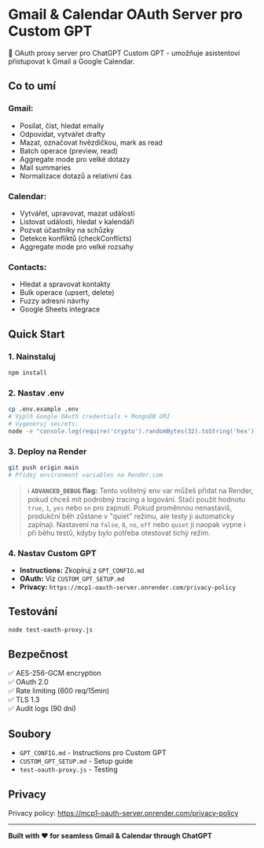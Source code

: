 # Gmail & Calendar OAuth Server pro Custom GPT

🚀 OAuth proxy server pro ChatGPT Custom GPT - umožňuje asistentovi přistupovat k Gmail a Google Calendar.

## Co to umí

### Gmail:
- Posílat, číst, hledat emaily
- Odpovídat, vytvářet drafty
- Mazat, označovat hvězdičkou, mark as read
- Batch operace (preview, read)
- Aggregate mode pro velké dotazy
- Mail summaries
- Normalizace dotazů a relativní čas

### Calendar:
- Vytvářet, upravovat, mazat události
- Listovat události, hledat v kalendáři
- Pozvat účastníky na schůzky
- Detekce konfliktů (checkConflicts)
- Aggregate mode pro velké rozsahy

### Contacts:
- Hledat a spravovat kontakty
- Bulk operace (upsert, delete)
- Fuzzy adresní návrhy
- Google Sheets integrace

## Quick Start

### 1. Nainstaluj
```bash
npm install
```

### 2. Nastav .env
```bash
cp .env.example .env
# Vyplň Google OAuth credentials + MongoDB URI
# Vygeneruj secrets:
node -e "console.log(require('crypto').randomBytes(32).toString('hex'))"
```

### 3. Deploy na Render
```bash
git push origin main
# Přidej environment variables na Render.com
```

> ℹ️ **`ADVANCED_DEBUG` flag:** Tento volitelný env var můžeš přidat na Render, pokud chceš
> mít podrobný tracing a logování. Stačí použít hodnotu `true`, `1`, `yes` nebo `on` pro
> zapnutí. Pokud proměnnou nenastavíš, produkční běh zůstane v "quiet" režimu, ale testy
> ji automaticky zapínají. Nastavení na `false`, `0`, `no`, `off` nebo `quiet` ji naopak
> vypne i při běhu testů, kdyby bylo potřeba otestovat tichý režim.

### 4. Nastav Custom GPT
- **Instructions:** Zkopíruj z `GPT_CONFIG.md`
- **OAuth:** Viz `CUSTOM_GPT_SETUP.md`
- **Privacy:** `https://mcp1-oauth-server.onrender.com/privacy-policy`

## Testování

```bash
node test-oauth-proxy.js
```

## Bezpečnost

✅ AES-256-GCM encryption  
✅ OAuth 2.0  
✅ Rate limiting (600 req/15min)  
✅ TLS 1.3  
✅ Audit logs (90 dní)  

## Soubory

- `GPT_CONFIG.md` - Instructions pro Custom GPT
- `CUSTOM_GPT_SETUP.md` - Setup guide
- `test-oauth-proxy.js` - Testing

## Privacy

Privacy policy: https://mcp1-oauth-server.onrender.com/privacy-policy

---

**Built with ❤️ for seamless Gmail & Calendar through ChatGPT**
